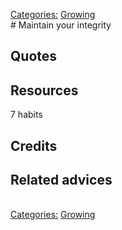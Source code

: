 [Categories:](../Categories/index.md) [Growing](../Categories/Growing.md)<br># Maintain your integrity


## Quotes

## Resources

7 habits

## Credits

## Related advices

<br>[Categories:](../Categories/index.md) [Growing](../Categories/Growing.md)